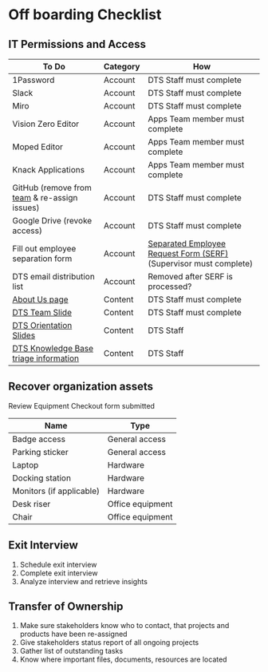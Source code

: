 # Off boarding Checklist

## IT Permissions and Access

| To Do                                                                                                                                              | Category | How                                                                                                                                                                    |
| -------------------------------------------------------------------------------------------------------------------------------------------------- | -------- | ---------------------------------------------------------------------------------------------------------------------------------------------------------------------- |
| 1Password                                                                                                                                          | Account  | DTS Staff must complete                                                                                                                                                |
| Slack                                                                                                                                              | Account  | DTS Staff must complete                                                                                                                                                |
| Miro                                                                                                                                               | Account  | DTS Staff must complete                                                                                                                                                |
| Vision Zero Editor                                                                                                                                 | Account  | Apps Team member must complete                                                                                                                                         |
| Moped Editor                                                                                                                                       | Account  | Apps Team member must complete                                                                                                                                         |
| Knack Applications                                                                                                                                 | Account  | Apps Team member must complete                                                                                                                                         |
| GitHub (remove from [team](https://github.com/orgs/cityofaustin/teams/transportation/members) & re-assign issues)                                  | Account  | DTS Staff must complete                                                                                                                                                |
| Google Drive (revoke access)                                                                                                                       | Account  | DTS Staff must complete                                                                                                                                                |
| Fill out employee separation form                                                                                                                  | Account  | [Separated Employee Request Form (SERF)](https://atx.service-now.com/sp?id=sc\_cat\_item\_guide\&sys\_id=72fb6289db9f73405b03f482ba961956)  (Supervisor must complete) |
| DTS email distribution list                                                                                                                        | Account  | Removed after SERF is processed?                                                                                                                                       |
| [About Us page](https://github.com/cityofaustin/atd-product/blob/main/pages/about/index.js)                                                        | Content  | DTS Staff must complete                                                                                                                                                |
| [DTS Team Slide](https://docs.google.com/presentation/d/1tHKTfUgQ-uAXdRBkEdXqR7ryBo\_LTU86IzQxo1gJoeA/edit#slide=id.gc64f254bde\_0\_91)            | Content  | DTS Staff must complete                                                                                                                                                |
| [DTS Orientation Slides](https://docs.google.com/presentation/d/1ByRWXmjHut88cTiPVOTgkwTJ2V5\_m1Y\_0j46FP\_kdYw/edit#slide=id.gfd25a7f266\_1\_382) | Content  | DTS Staff                                                                                                                                                              |
| [DTS Knowledge Base triage information](https://app.gitbook.com/o/-LzDQOVGhTudbKRDGpUA/s/-M4LYhVrPWLmbRD1Xv0p/)                                    | Content  | DTS Staff                                                                                                                                                              |

## Recover organization assets

Review Equipment Checkout form submitted

| Name                     | Type             |
| ------------------------ | ---------------- |
| Badge access             | General access   |
| Parking sticker          | General access   |
| Laptop                   | Hardware         |
| Docking station          | Hardware         |
| Monitors (if applicable) | Hardware         |
| Desk riser               | Office equipment |
| Chair                    | Office equipment |

## Exit Interview

1. Schedule exit interview
2. Complete exit interview
3. Analyze interview and retrieve insights

## Transfer of Ownership

1. Make sure stakeholders know who to contact, that projects and products have been re-assigned
2. Give stakeholders status report of all ongoing projects
3. Gather list of outstanding tasks&#x20;
4. Know where important files, documents, resources are located
